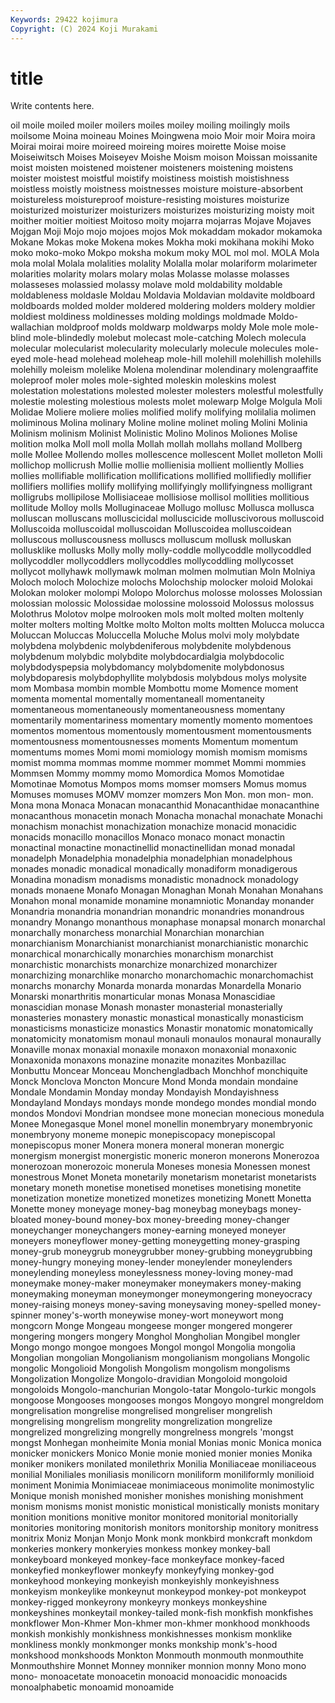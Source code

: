 ```yaml
---
Keywords: 29422 kojimura
Copyright: (C) 2024 Koji Murakami
---
```


# title

Write contents here.



oil moile moiled moiler moilers moiles moiley moiling moilingly
moils moilsome Moina moineau Moines Moingwena moio Moir moir Moira
moira Moirai moirai moire moireed moireing moires moirette Moise moise
Moiseiwitsch Moises Moiseyev Moishe Moism moison Moissan moissanite moist moisten
moistened moistener moisteners moistening moistens moister moistest moistful moistify moistiness
moistish moistishness moistless moistly moistness moistnesses moisture moisture-absorbent moistureless moistureproof
moisture-resisting moistures moisturize moisturized moisturizer moisturizers moisturizes moisturizing moisty moit
moither moitier moitiest Moitoso moity mojarra mojarras Mojave Mojaves Mojgan
Moji Mojo mojo mojoes mojos Mok mokaddam mokador mokamoka Mokane
Mokas moke Mokena mokes Mokha moki mokihana mokihi Moko moko
moko-moko Mokpo moksha mokum moky MOL mol mol. MOLA Mola
mola molal Molala molalities molality Molalla molar molariform molarimeter molarities
molarity molars molary molas Molasse molasse molasses molasseses molassied molassy
molave mold moldability moldable moldableness moldasle Moldau Moldavia Moldavian moldavite
moldboard moldboards molded molder moldered moldering molders moldery moldier moldiest
moldiness moldinesses molding moldings moldmade Moldo-wallachian moldproof molds moldwarp moldwarps
moldy Mole mole mole-blind mole-blindedly molebut molecast mole-catching Molech molecula
molecular molecularist molecularity molecularly molecule molecules mole-eyed mole-head molehead moleheap
mole-hill molehill molehillish molehills molehilly moleism molelike Molena molendinar molendinary
molengraaffite moleproof moler moles mole-sighted moleskin moleskins molest molestation molestations
molested molester molesters molestful molestfully molestie molesting molestious molests molet
molewarp Molge Molgula Moli Molidae Moliere moliere molies molified molify
molifying molilalia molimen moliminous Molina molinary Moline moline molinet moling
Molini Molinia Molinism molinism Molinist Molinistic Molino Molinos Moliones Molise
molition molka Moll moll molla Mollah mollah mollahs molland Mollberg
molle Mollee Mollendo molles mollescence mollescent Mollet molleton Molli mollichop
mollicrush Mollie mollie mollienisia mollient molliently Mollies mollies mollifiable mollification
mollifications mollified mollifiedly mollifier mollifiers mollifies mollify mollifying mollifyingly mollifyingness
molligrant molligrubs mollipilose Mollisiaceae mollisiose mollisol mollities mollitious mollitude Molloy
molls Molluginaceae Mollugo mollusc Mollusca mollusca molluscan molluscans molluscicidal molluscicide
molluscivorous molluscoid Molluscoida molluscoidal molluscoidan Molluscoidea molluscoidean molluscous molluscousness molluscs
molluscum mollusk molluskan mollusklike mollusks Molly molly molly-coddle mollycoddle mollycoddled
mollycoddler mollycoddlers mollycoddles mollycoddling mollycosset mollycot mollyhawk mollymawk molman molmen
molmutian Moln Molniya Moloch moloch Molochize molochs Molochship molocker moloid
Molokai Molokan moloker molompi Molopo Molorchus molosse molosses Molossian molossian
molossic Molossidae molossine molossoid Molossus molossus Molothrus Molotov molpe molrooken
mols molt molted molten moltenly molter molters molting Moltke molto
Molton molts moltten Molucca molucca Moluccan Moluccas Moluccella Moluche Molus
molvi moly molybdate molybdena molybdenic molybdeniferous molybdenite molybdenous molybdenum molybdic
molybdite molybdocardialgia molybdocolic molybdodyspepsia molybdomancy molybdomenite molybdonosus molybdoparesis molybdophyllite molybdosis
molybdous molys molysite mom Mombasa mombin momble Mombottu mome Momence
moment momenta momental momentally momentaneall momentaneity momentaneous momentaneously momentaneousness momentany
momentarily momentariness momentary momently momento momentoes momentos momentous momentously momentousment
momentousments momentousness momentousnesses moments Momentum momentum momentums momes Momi momi
momiology momish momism momisms momist momma mommas momme mommer mommet
Mommi mommies Mommsen Mommy mommy momo Momordica Momos Momotidae Momotinae
Momotus Mompos moms momser momsers Momus momus Momuses momuses MOMV
momzer momzers Mon Mon. mon mon- mon. Mona mona Monaca
Monacan monacanthid Monacanthidae monacanthine monacanthous monacetin monach Monacha monachal monachate
Monachi monachism monachist monachization monachize monacid monacidic monacids monacillo monacillos
Monaco monaco monact monactin monactinal monactine monactinellid monactinellidan monad monadal
monadelph Monadelphia monadelphia monadelphian monadelphous monades monadic monadical monadically monadiform
monadigerous Monadina monadism monadisms monadistic monadnock monadology monads monaene Monafo
Monagan Monaghan Monah Monahan Monahans Monahon monal monamide monamine monamniotic
Monanday monander Monandria monandria monandrian monandric monandries monandrous monandry Monango
monanthous monaphase monapsal monarch monarchal monarchally monarchess monarchial Monarchian monarchian
monarchianism Monarchianist monarchianist monarchianistic monarchic monarchical monarchically monarchies monarchism monarchist
monarchistic monarchists monarchize monarchized monarchizer monarchizing monarchlike monarcho monarchomachic monarchomachist
monarchs monarchy Monarda monarda monardas Monardella Monario Monarski monarthritis monarticular
monas Monasa Monascidiae monascidian monase Monash monaster monasterial monasterially monasteries
monastery monastic monastical monastically monasticism monasticisms monasticize monastics Monastir monatomic
monatomically monatomicity monatomism monaul monauli monaulos monaural monaurally Monaville monax
monaxial monaxile monaxon monaxonial monaxonic Monaxonida monaxons monazine monazite monazites
Monbazillac Monbuttu Moncear Monceau Monchengladbach Monchhof monchiquite Monck Monclova Moncton
Moncure Mond Monda mondain mondaine Mondale Mondamin Monday monday Mondayish
Mondayishness Mondayland Mondays mondays monde mondego mondes mondial mondo mondos
Mondovi Mondrian mondsee mone monecian monecious monedula Monee Monegasque Monel
monel monellin monembryary monembryonic monembryony moneme monepic monepiscopacy monepiscopal monepiscopus
moner Monera monera moneral moneran monergic monergism monergist monergistic moneric
moneron monerons Monerozoa monerozoan monerozoic monerula Moneses monesia Monessen monest
monestrous Monet Moneta monetarily monetarism monetarist monetarists monetary moneth monetise
monetised monetises monetising monetite monetization monetize monetized monetizes monetizing Monett
Monetta Monette money moneyage money-bag moneybag moneybags money-bloated money-bound money-box
money-breeding money-changer moneychanger moneychangers money-earning moneyed moneyer moneyers moneyflower money-getting
moneygetting money-grasping money-grub moneygrub moneygrubber money-grubbing moneygrubbing money-hungry moneying money-lender
moneylender moneylenders moneylending moneyless moneylessness money-loving money-mad moneymake money-maker moneymaker
moneymakers money-making moneymaking moneyman moneymonger moneymongering moneyocracy money-raising moneys money-saving
moneysaving money-spelled money-spinner money's-worth moneywise money-wort moneywort mong mongcorn Monge
Mongeau mongeese monger mongered mongerer mongering mongers mongery Monghol Mongholian
Mongibel mongler Mongo mongo mongoe mongoes Mongol mongol Mongolia mongolia
Mongolian mongolian Mongolianism mongolianism mongolians Mongolic mongolic Mongolioid Mongolish Mongolism
mongolism mongolisms Mongolization Mongolize Mongolo-dravidian Mongoloid mongoloid mongoloids Mongolo-manchurian Mongolo-tatar
Mongolo-turkic mongols mongoose Mongooses mongooses mongos Mongoyo mongrel mongreldom mongrelisation
mongrelise mongrelised mongreliser mongrelish mongrelising mongrelism mongrelity mongrelization mongrelize mongrelized
mongrelizing mongrelly mongrelness mongrels 'mongst mongst Monhegan monheimite Monia monial
Monias monic Monica monica monicker monickers Monico Monie monie monied
monier monies Monika moniker monikers monilated monilethrix Monilia Moniliaceae moniliaceous
monilial Moniliales moniliasis monilicorn moniliform moniliformly monilioid moniment Monimia Monimiaceae
monimiaceous monimolite monimostylic Monique monish monished monisher monishes monishing monishment
monism monisms monist monistic monistical monistically monists monitary monition monitions
monitive monitor monitored monitorial monitorially monitories monitoring monitorish monitors monitorship
monitory monitress monitrix Moniz Monjan Monjo Monk monk monkbird monkcraft
monkdom monkeries monkery monkeryies monkess monkey monkey-ball monkeyboard monkeyed monkey-face
monkeyface monkey-faced monkeyfied monkeyflower monkeyfy monkeyfying monkey-god monkeyhood monkeying monkeyish
monkeyishly monkeyishness monkeyism monkeylike monkeynut monkeypod monkey-pot monkeypot monkey-rigged monkeyrony
monkeyry monkeys monkeyshine monkeyshines monkeytail monkey-tailed monk-fish monkfish monkfishes monkflower
Mon-Khmer Mon-khmer mon-khmer monkhood monkhoods monkish monkishly monkishness monkishnesses monkism
monklike monkliness monkly monkmonger monks monkship monk's-hood monkshood monkshoods Monkton
Monmouth monmouth monmouthite Monmouthshire Monnet Monney monniker monnion monny Mono
mono mono- monoacetate monoacetin monoacid monoacidic monoacids monoalphabetic monoamid monoamide

